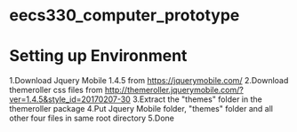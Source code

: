 # eecs330_computer_prototype

# Setting up Environment
1.Download Jquery Mobile 1.4.5 from https://jquerymobile.com/
2.Download themeroller css files from http://themeroller.jquerymobile.com/?ver=1.4.5&style_id=20170207-30
3.Extract the "themes" folder in the themeroller package
4.Put Jquery Mobile folder, "themes" folder and all other four files in same root directory
5.Done
